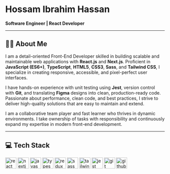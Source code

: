 <h1 align="left">Hossam Ibrahim Hassan</h1>

<p align="left">
   <b>Software Engineer | React Developer</b>
</p>

---

<h2 align="left">👨‍💻 About Me</h2>

<p align="left">
  I am a detail-oriented Front-End Developer skilled in building scalable and maintainable web applications with 
  <b>React.js</b> and <b>Next.js</b>. Proficient in <b>JavaScript (ES6+)</b>, <b>TypeScript</b>, <b>HTML5</b>, <b>CSS3</b>, 
  <b>Sass</b>, and <b>Tailwind CSS</b>, I specialize in creating responsive, accessible, and pixel-perfect user interfaces.
</p>

<p align="left">
  I have hands-on experience with unit testing using <b>Jest</b>, version control with <b>Git</b>, and translating 
  <b>Figma</b> designs into clean, production-ready code. Passionate about performance, clean code, and best practices, 
  I strive to deliver high-quality solutions that are easy to maintain and extend.
</p>

<p align="left">
  I am a collaborative team player and fast learner who thrives in dynamic environments. I take ownership of tasks with 
  responsibility and continuously expand my expertise in modern front-end development.
</p>

---

<h2 align="left">💻 Tech Stack</h2>

<div align="left">
  <img src="https://img.shields.io/badge/React-20232A?style=for-the-badge&logo=react&logoColor=61DAFB" height="35" alt="react logo" />
  <img src="https://img.shields.io/badge/Next.js-000000?style=for-the-badge&logo=nextdotjs&logoColor=white" height="35" alt="nextjs logo" />
  <img src="https://img.shields.io/badge/JavaScript-F7DF1E?style=for-the-badge&logo=javascript&logoColor=black" height="35" alt="javascript logo" />
  <img src="https://img.shields.io/badge/TypeScript-3178C6?style=for-the-badge&logo=typescript&logoColor=white" height="35" alt="typescript logo" />
  <img src="https://img.shields.io/badge/Redux-764ABC?style=for-the-badge&logo=redux&logoColor=white" height="35" alt="redux logo" />
  <img src="https://img.shields.io/badge/Sass-CC6699?style=for-the-badge&logo=sass&logoColor=white" height="35" alt="sass logo" />
  <img src="https://img.shields.io/badge/TailwindCSS-06B6D4?style=for-the-badge&logo=tailwindcss&logoColor=white" height="35" alt="tailwind logo" />
  <img src="https://img.shields.io/badge/Jest-C21325?style=for-the-badge&logo=jest&logoColor=white" height="35" alt="jest logo" />
  <img src="https://img.shields.io/badge/Git-F05032?style=for-the-badge&logo=git&logoColor=white" height="35" alt="git logo" />
  <img src="https://img.shields.io/badge/GitHub-181717?style=for-the-badge&logo=github&logoColor=white" height="35" alt="github logo" />
</div>

